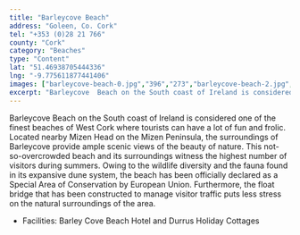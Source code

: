 ```yaml
---
title: "Barleycove Beach"
address: "Goleen, Co. Cork"
tel: "+353 (0)28 21 766"
county: "Cork"
category: "Beaches"
type: "Content"
lat: "51.46938705444336"
lng: "-9.775611877441406"
images: ["barleycove-beach-0.jpg","396","273","barleycove-beach-2.jpg","395","296","barleycove-beach-3.jpg","500","374","barleycove-beach-4.jpg","500","374","barleycove-beach-5.jpg","310","232","barleycove-beach-7.jpg","310","233","barleycove-beach-8.jpg","200","149","barleycove-beach-9.jpg","250","171"]
excerpt: "Barleycove  Beach on the South coast of Ireland is considered one of the finest beaches of  West Cork where tourists can have a lot of fun and frolic...."
---
```

<p>Barleycove  Beach on the South coast of Ireland is considered one of the finest beaches of  West Cork where tourists can have a lot of fun and frolic. Located nearby Mizen  Head on the Mizen Peninsula, the surroundings of Barleycove provide ample  scenic views of the beauty of nature. This not-so-overcrowded beach and its  surroundings witness the highest number of visitors during summers. Owing to  the wildlife diversity and the fauna found in its expansive dune system, the  beach has been officially declared as a Special Area of Conservation by  European Union. Furthermore, the float bridge that has been constructed to  manage visitor traffic puts less stress on the natural surroundings of the  area.                      </p>
<ul>
  <li>Facilities: Barley Cove Beach Hotel and Durrus Holiday  Cottages</li>
</ul>